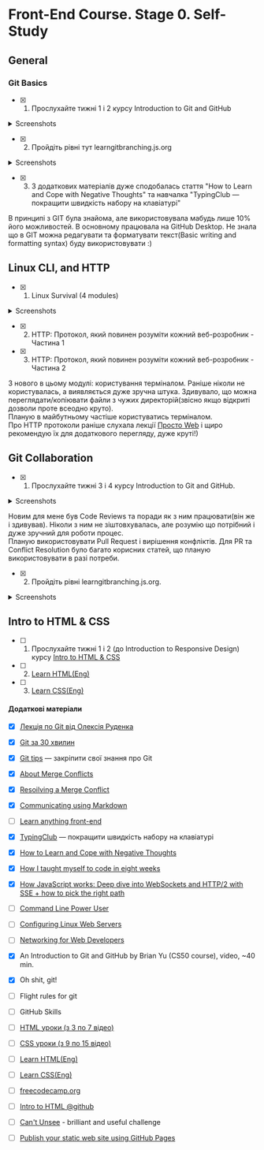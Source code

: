 # Front-End Course. Stage 0. Self-Study

## General
### Git Basics
- [X] 1. Прослухайте тижні 1 і 2 курсу Introduction to Git and GitHub
<details>
<summary>Screenshots</summary>
  
![Week1](https://user-images.githubusercontent.com/91496734/183297531-f0bab5b0-6350-44da-866e-8b0a5b6e79d1.png)
<br>
![Week2](https://user-images.githubusercontent.com/91496734/183297541-7f260c20-d3d8-470e-8ed4-8137fcd791aa.png)
</details>

- [X] 2. Пройдіть рівні тут learngitbranching.js.org
<details>
<summary>Screenshots</summary>
  
![LearnGit-basic](https://user-images.githubusercontent.com/91496734/183298771-22a8be6a-3887-4499-80f6-fd217915dd76.png)
<br>
![LearnGit](https://user-images.githubusercontent.com/91496734/183297572-1139c0ae-fe20-42ac-8505-b1cdd5ff4c52.png)
</details>

- [X] 3. З додаткових матеріалів дуже сподобалась стаття "How to Learn and Cope with Negative Thoughts" та навчалка "TypingClub — покращити швидкість набору на клавіатурі"

В принципі з GIT була знайома, але використовувала мабудь лише 10% його можливостей. В основному працювала на GitHub Desktop.
Не знала що в GIT можна редагувати та форматувати текст(Basic writing and formatting syntax) буду використовувати :)

## Linux CLI, and HTTP

- [X] 1. Linux Survival (4 modules)
<details>
<summary>Screenshots</summary>
  
  ![quiz1](task_linux_cli/quiz1.png)
  ![quiz2](task_linux_cli/quiz2.png)
  ![quiz3](task_linux_cli/quiz3.png)
  ![quiz4](task_linux_cli/quiz4.png)
  
</details>

- [X] 2. HTTP: Протокол, який повинен розуміти кожний веб-розробник - Частина 1

- [X] 3. HTTP: Протокол, який повинен розуміти кожний веб-розробник - Частина 2

З нового в цьому модулі: користування терміналом. Раніше ніколи не користувалась, а виявляється дуже зручна штука.
Здивувало, що можна переглядати/копіювати файли з чужих директорій(звісно якщо відкриті дозволи проте всеодно круто). 
<br>Планую в майбутньому частіше користуватись терміналом. <br>
Про HTTP протоколи раніше слухала лекції [Просто Web](https://www.youtube.com/watch?v=ByJl2IcWSfc&list=PLcIcVZ3JhM-gsEmYSzhXy97jV8g5V1O3l) і щиро рекомендую їх для додаткового перегляду, дуже круті!)
  
## Git Collaboration
- [X] 1. Прослухайте тижні 3 і 4 курсу Introduction to Git and GitHub.

<details>
<summary>Screenshots</summary>
  
  ![week3](task_git_collaboration/Week3.png)
  
  ![week4](task_git_collaboration/Week4.png)
  </details>

  Новим для мене був Code Reviews та поради як з ним працювати(він же і здивував). Ніколи з ним не зіштовхувалась, але розумію що потрібний і дуже зручний для роботи процес.<br>
  Планую використовувати Pull Request і вирішення конфліктів. Для PR та Conflict Resolution було багато корисних статей, що планую використовувати в разі потреби.
  
- [X] 2. Пройдіть рівні learngitbranching.js.org.
  
<details>
<summary>Screenshots</summary>
  
![LearnGit-basic](https://user-images.githubusercontent.com/91496734/183298771-22a8be6a-3887-4499-80f6-fd217915dd76.png)

![LearnGit](https://user-images.githubusercontent.com/91496734/183297572-1139c0ae-fe20-42ac-8505-b1cdd5ff4c52.png)
</details>

## Intro to HTML & CSS

- [ ] 1. Прослухайте тижні 1 і 2 (до Introduction to Responsive Design) курсу [Intro to HTML & CSS](https://www.coursera.org/learn/html-css-javascript-for-web-developers)

- [ ] 2. [Learn HTML(Eng)](https://www.codecademy.com/learn/learn-html)

- [ ] 3. [Learn CSS(Eng)](https://www.codecademy.com/learn/learn-css)

  
#### Додаткові матеріали
- [X] [Лекція по Git від Олексія Руденка](https://www.youtube.com/playlist?list=PLS8sEUxbfFY9MnPIFPTNlaS5xX7P5Ge-5)
- [X] [Git за 30 хвилин](https://codeguida.com/post/453)
- [X] [Git tips](http://sixrevisions.com/web-development/git-tips/) — закріпити свої знання про Git
- [X] [About Merge Conflicts](https://docs.github.com/en/free-pro-team@latest/github/collaborating-with-issues-and-pull-requests/about-merge-conflicts)
- [X] [Resoilving a Merge Conflict](https://docs.github.com/en/free-pro-team@latest/github/collaborating-with-issues-and-pull-requests/resolving-a-merge-conflict-using-the-command-line)
- [X] [Communicating using Markdown](https://lab.github.com/githubtraining/communicating-using-markdown)
- [ ] [Learn anything front-end](https://learn-anything.xyz/web-development/front-end)
- [X] [TypingClub](https://www.typingclub.com/) — покращити швидкість набору на клавіатурі
- [X] [How to Learn and Cope with Negative Thoughts](https://guides.hexlet.io/learning/)

- [X] [How I taught myself to code in eight weeks](http://lifehacker.com/how-i-taught-myself-to-code-in-eight-weeks-511615189)
- [X] [How JavaScript works: Deep dive into WebSockets and HTTP/2 with SSE + how to pick the right path](https://blog.sessionstack.com/how-javascript-works-deep-dive-into-websockets-and-http-2-with-sse-how-to-pick-the-right-path-584e6b8e3bf7)
- [ ] [Command Line Power User](https://commandlinepoweruser.com/)
- [ ] [Configuring Linux Web Servers](https://www.udacity.com/course/configuring-linux-web-servers--ud299)
- [ ] [Networking for Web Developers](https://www.udacity.com/course/networking-for-web-developers--ud256)
- [X] An Introduction to Git and GitHub by Brian Yu (CS50 course), video, ~40 min.
- [X] Oh shit, git!
- [ ] Flight rules for git
- [ ] GitHub Skills
- [ ] [HTML уроки (з 3 по 7 відео)](https://www.youtube.com/watch?v=z3GS5oYGq5U&list=PLM6XATa8CAG4uCli-pMvuvwj46UaQoqIc&index=4)
- [ ] [CSS уроки (з 9 по 15 відео)](https://www.youtube.com/watch?v=z3GS5oYGq5U&list=PLM6XATa8CAG4uCli-pMvuvwj46UaQoqIc&index=4)
- [ ] [Learn HTML(Eng)](https://www.codecademy.com/learn/learn-html)
- [ ] [Learn CSS(Eng)](https://www.codecademy.com/learn/learn-css)
- [ ] [freecodecamp.org](https://www.freecodecamp.org)
- [ ] [Intro to HTML @github](https://lab.github.com/githubtraining/introduction-to-html)
- [ ] [Can't Unsee](https://cantunsee.space/) - brilliant and useful challenge
- [ ] [Publish your static web site using GitHub Pages](https://lab.github.com/githubtraining/github-pages)

